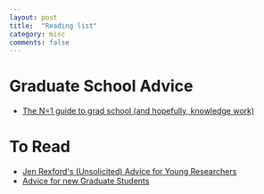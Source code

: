 ```yaml
---
layout: post
title:  "Reading list"
category: misc
comments: false
---
```


# Graduate School Advice

- [The N=1 guide to grad school (and hopefully, knowledge work)](http://marcua.net/writing/gradschool-guide/)


# To Read
- [Jen Rexford's (Unsolicited) Advice for Young Researchers](https://www.cs.princeton.edu/~jrex/advice.html)
- [Advice for new Graduate Students](https://freedom-to-tinker.com/2010/09/27/advice-new-graduate-students/)
